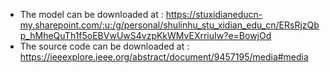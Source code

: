 - The model can be downloaded at : https://stuxidianeducn-my.sharepoint.com/:u:/g/personal/shulinhu_stu_xidian_edu_cn/ERsRjzQbp_hMheQuTh1f5oEBVwUwS4vzpKkWMvEXrriuIw?e=BowjOd
- The source code can be downloaded at : https://ieeexplore.ieee.org/abstract/document/9457195/media#media
